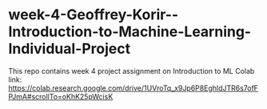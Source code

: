 # week-4-Geoffrey-Korir--Introduction-to-Machine-Learning-Individual-Project
This repo contains week 4 project assignment on Introduction to ML 
Colab link: https://colab.research.google.com/drive/1UVroTq_x9Jp6P8EghldJTR6s7ofFPJmA#scrollTo=oKhK25pWcisK
